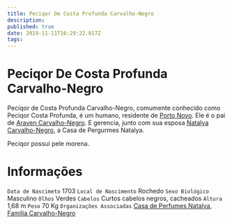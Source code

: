 ```yaml
---
title: Peciqor De Costa Profunda Carvalho-Negro
description: 
published: true
date: 2019-11-11T16:29:22.017Z
tags: 
---
```


<!-- SUBTITLE: Visão geral sobre Peciqor De Costa Profunda Carvalho-Negro -->

# Peciqor De Costa Profunda Carvalho-Negro
Peciqor de Costa Profunda Carvalho-Negro, comumente conhecido como Peciqor Costa Profunda, é um humano, residente de [Porto Novo](http://localhost/lugares/plano-material/drafeon/sudeste-de-drafeon/porto-novo#porto-novo). Ele é o pai de [Araven Carvalho-Negro](http://localhost/individuos/araven-carvalho-negro#araven-carvalho-negro). E gerencia, junto com sua esposa [Natalya Carvalho-Negro](http://localhost/individuos/natalya-carvalho-negro#natalya-carvalho-negro), a Casa de Pergurmes Natalya.

Peciqor possui pele morena.

# Informações
`Data de Nascimeto` 1703 
`Local de Nascimento` Rochedo
`Sexo Biológico` Masculino
`Olhos` Verdes
`Cabelos` Curtos cabelos negros, cacheados
`Altura` 1,68 m
`Peso` 70 Kg
`Organizações Associadas` [Casa de Perfumes Natalya](http://localhost/faccoes/faccoes-independentes/casa-de-perfumes-natalya#casa-de-perfumes-natalya), [Família Carvalho-Negro](http://localhost/faccoes/faccoes-familiares/familia-carvalho-negro#familia-carvalho-negro)

